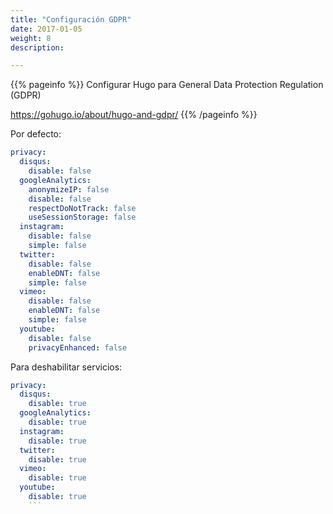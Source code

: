 ```yaml
---
title: "Configuración GDPR"
date: 2017-01-05
weight: 8
description: 

---
```

{{% pageinfo %}}
Configurar Hugo para General Data Protection Regulation (GDPR)

https://gohugo.io/about/hugo-and-gdpr/
{{% /pageinfo %}}

Por defecto:

```yaml
privacy:
  disqus:
    disable: false
  googleAnalytics:
    anonymizeIP: false
    disable: false
    respectDoNotTrack: false
    useSessionStorage: false
  instagram:
    disable: false
    simple: false
  twitter:
    disable: false
    enableDNT: false
    simple: false
  vimeo:
    disable: false
    enableDNT: false
    simple: false
  youtube:
    disable: false
    privacyEnhanced: false
```

Para deshabilitar servicios:
```yaml
privacy:
  disqus:
    disable: true
  googleAnalytics:
    disable: true
  instagram:
    disable: true
  twitter:
    disable: true
  vimeo:
    disable: true
  youtube:
    disable: true
    ```
